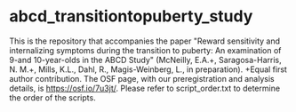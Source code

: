 # abcd_transitiontopuberty_study
This is the repository that accompanies the paper "Reward sensitivity and internalizing symptoms during the transition to puberty: An examination of 9-and 10-year-olds in the ABCD Study" (McNeilly, E.A.+, Saragosa-Harris, N. M.+, Mills, K.L., Dahl, R., Magis-Weinberg, L., in preparation). +Equal first author contribution. The OSF page, with our preregistration and analysis details, is https://osf.io/7u3jt/.
Please refer to script_order.txt to determine the order of the scripts.
